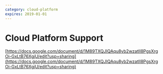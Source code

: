 ```yaml
---
category: cloud-platform
expires: 2019-01-01
---
```

# Cloud Platform Support

[https://docs.google.com/document/d/1M89TXQJIQAqu8yb2wzatlI8PgsXrgOi-GxLtB76XgjU/edit?usp=sharing](https://docs.google.com/document/d/1M89TXQJIQAqu8yb2wzatlI8PgsXrgOi-GxLtB76XgjU/edit?usp=sharing)